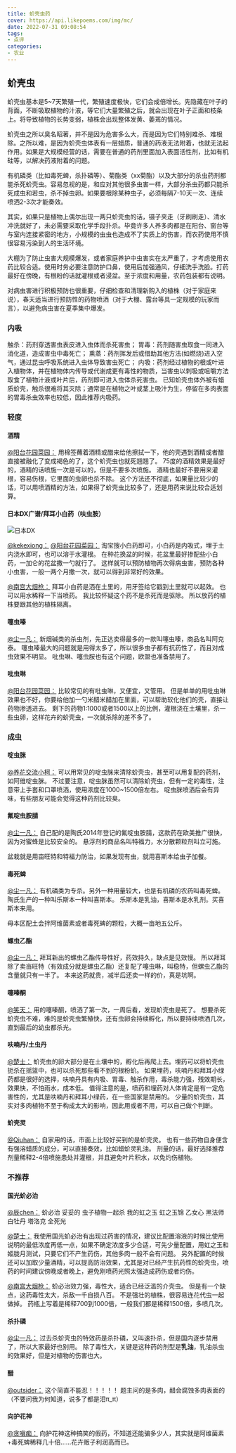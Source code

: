 ```yaml
---
title: 蚧壳虫药
cover: https://api.likepoems.com/img/mc/
date: 2022-07-31 09:08:54
tags:
- 点评
categories:
- 农业
---
```

<!--more-->

## 蚧壳虫

蚧壳虫基本是5~7天繁殖一代，繁殖速度极快，它们会成倍增长。先隐藏在叶子的背面，不断吸取植物的汁液，等它们大量繁殖之后，就会出现在叶子正面和枝条上。将导致植物的长势变弱，植株会出现整体发黄、萎蔫的情况。

蚧壳虫之所以臭名昭著，并不是因为危害多么大，而是因为它们特别难杀、难根除。之所以难，是因为蚧壳虫体表有一层蜡质，普通的药液无法附着，也就无法起作用。如果是大规模经营的话，需要在普通的药剂里面加入表面活性剂，比如有机硅等，以解决药液附着的问题。

有机磷类（比如毒死蜱，杀扑磷等）、菊酯类（xx菊酯）以及大部分的杀虫药剂都能杀死蚧壳虫。容易忽视的是，和应对其他很多虫害一样，大部分杀虫药都只能杀死成虫和若虫，杀不掉虫卵。如果要根除某种虫子，必须每隔7-10天一次、连续喷洒2-3次才能奏效。

其实，如果只是植物上偶尔出现一两只蚧壳虫的话，镊子夹走（牙刷刷走）、清水冲洗就好了，未必需要采取化学手段扑杀。毕竟许多人养多肉都是在阳台、窗台等与室内连接紧密的地方，小规模的虫虫也造成不了实质上的伤害，而农药使用不慎很容易污染到人的生活环境。

大棚为了防止虫害大规模爆发，或者家庭养护中虫害实在太严重了，才考虑使用农药比较合适。使用时务必要注意防护口鼻，使用后加强通风，仔细洗手洗脸。打药最好在傍晚，有根粉的话就灌根或者浸盆。至于浓度和用量，农药包装都有说明。

对病虫害进行积极预防也很重要，仔细检查和清理新购入的植株（对于家庭来说），春天适当进行预防性的药物喷洒（对于大棚、露台等具一定规模的玩家而言），以避免病虫害在夏季集中爆发。

### 内吸

触杀：药剂穿透害虫表皮进入虫体而杀死害虫；
胃毒：药剂随害虫取食一同进入消化道，造成害虫中毒死亡；
熏蒸：药剂挥发后或借助其他方法(如燃烧)进入空气，通过昆虫呼吸系统进入虫体导致害虫死亡；
内吸：药剂经过植物的根或叶进入植物体，并在植物体内传导或代谢成更有毒性的物质，当害虫以刺吸或咀嚼方法取食了植物汁液或叶片后，药剂即可进入虫体杀死害虫。
已知蚧壳虫体外被有蜡质蚧壳，触杀很难将其灭除；通常是在植物之叶或茎上吸汁为生，停留在多肉表面的胃毒杀虫效率也较低，因此推荐内吸药。

### 轻度

#### 酒精

[@阳台花园菜园：](https://zhuanlan.zhihu.com/p/379428135)
用棉签蘸着酒精或醋来给他擦拭一下，他的壳遇到酒精或者醋直接被融化了变成褐色的了，这个蚧壳虫也就死翘翘了。
75度的酒精效果是最好的，酒精的话喷施一次是可以的，但是不要多次喷施。
酒精也最好不要用来灌根，容易伤根，它里面的虫卵也杀不除。
这个方法还不彻底，如果量比较少的话，可以用喷酒精的方法，如果得了蚧壳虫比较多了，还是用药来说比较合适划算。

#### 日本DX广谱/拜耳小白药（呋虫胺）

![日本DX](https://pica.zhimg.com/9ded9246aa613e1311f4d89cc59168c7_r.jpg?source=1940ef5c)

[@kekexiong：](https://www.zhihu.com/question/28889605/answer/2342309207)
[@阳台花园菜园：](https://zhuanlan.zhihu.com/p/379428135)
淘宝搜小白药即可，小白药是内吸式，埋于土内浇水即可，也可以溶于水灌根。
在种花换盆的时候，花盆里最好掺配些小白药，一加仑的花盆撒一勺就行了。
这样就可以预防植物再次得病虫害，预防各种小虫害，一般一两个月撒一次，就可以得到非常好的效果。

[@南宫大烟枪：](https://www.zhihu.com/question/35148539/answer/62356763)
拜耳小白药是洒在土里的，用牙签给它戳到土里就可以起效。
也可以用水稀释一下当喷药。
我比较怀疑这个药不是杀死而是驱除。
所以放药的植株要跟其他的植株隔离。

#### 噻虫嗪

[@尘一凡：](https://www.zhihu.com/question/28889605/answer/42573193)
新烟碱类的杀虫剂，先正达卖得最多的一款叫噻虫嗪，商品名叫阿克泰。
噻虫嗪最大的问题就是用得太多了，所以很多虫子都有抗药性了，而且对成虫效果不明显。
吡虫啉、噻虫胺也有这个问题，欧盟也准备禁用了。

#### 吡虫啉

[@阳台花园菜园：](https://zhuanlan.zhihu.com/p/379428135)
比较常见的有吡虫啉，又便宜，又管用。
但是单单的用吡虫啉效果也不好，你要给他加一勺米醋米醋加在里面，可以帮助软化他们的壳，直接让药物渗透进去。
剩下的药物1:1000或者1500以上的比例，灌根浇在土壤里，杀一些虫卵，这样花卉的蚧壳虫，一次就杀除的差不多了。

### 成虫

#### 啶虫脒
[@养花交流小柯：](https://zhuanlan.zhihu.com/p/390095454)
可以用常见的啶虫脒来清除蚧壳虫，甚至可以用复配的药剂，如阿维啶虫脒。
不过要注意，啶虫脒虽然可以清除蚧壳虫，但有一定的毒性，注意带上手套和口罩喷洒，使用浓度在1000~1500倍左右。
啶虫脒喷洒后会有异味，有些朋友可能会觉得这种药剂比较臭。

#### 氟啶虫胺腈

[@尘一凡：](https://www.zhihu.com/question/28889605/answer/42573193)
自己配的是陶氏2014年登记的氟啶虫胺腈，这款药在欧美推广很快，因为对蜜蜂是比较安全的。
悬浮剂的商品名叫特福力，水分散颗粒剂叫立可施。

盆栽就是用亩旺特和特福力防治，如果发现有虫，就用喜斯本给虫子加餐。

#### 毒死蜱

[@尘一凡：](https://www.zhihu.com/question/28889605/answer/42573193)
有机磷类为专杀。另外一种用量较大，也是有机磷的农药叫毒死蜱。
陶氏生产的一种叫乐斯本一种叫喜斯本。
乐斯本是乳油，喜斯本是水乳剂。买喜斯本来用。

母本区配土会拌阿维菌素或者毒死蜱的颗粒，大概一亩地五公斤。

#### 螺虫乙酯

[@尘一凡：](https://www.zhihu.com/question/28889605/answer/42573193)
拜耳新出的螺虫乙酯传导性好，药效持久，缺点是见效慢。
所以拜耳除了卖亩旺特（有效成分就是螺虫乙酯）还复配了噻虫啉，叫稳特，但螺虫乙酯的含量就只有一半了。
本来这药就贵，减半后还卖一样的价，真是坑啊。

#### 噻嗪酮

[@笑天：](https://www.zhihu.com/question/28889605/answer/2327827493)
用的噻嗪酮，喷洒了第一次，一周后看，发现蚧壳虫是死了。
想要杀死蚧壳虫不难，难的是蚧壳虫繁殖快，还有虫卵会持续孵化，所以要持续喷洒几次，直到最后的幼虫都杀光。

#### 呋喃丹/土虫丹

[@楚士：](https://www.zhihu.com/question/35148539/answer/69718675)
蚧壳虫的卵大部分是在土壤中的，孵化后再爬上去。埋药可以将蚧壳虫扼杀在摇篮中，也可以杀死那些看不到的根粉蚧。
如果埋药，呋喃丹和拜耳小绿药都是很好的选择，呋喃丹具有内吸、胃毒、触杀作用，毒杀能力强，残效期长，效果快，不怕雨水，成本低。
值得注意的是，喷药和埋药对人体肯定是有一定危害性的，尤其是呋喃丹和拜耳小绿药，在一些国家是禁用的。
少量的蚧壳虫，其实对多肉植物不至于构成太大的影响，因此用或者不用，可以自己做个判断。

#### 蚧壳灵

[@Qiuhan：](https://www.zhihu.com/question/28889605/answer/42454815)
自家用的话，市面上比较好买到的是蚧壳灵。
也有一些药物自身便含有强溶蜡质的成分，可以直接奏效，比如蜡蚧灵乳油。
剂量的话，最好选择推荐剂量稀释2-4倍喷施患处并灌根，并且避免叶片积水，以免灼伤植物。

### 不推荐

#### 国光蚧必治

[@辰chen：](https://www.zhihu.com/question/28889605/answer/42493350)
蚧必治 妥妥的 虫子植物一起杀
我的虹之玉 虹之玉锦 乙女心 黑法师 白牡丹 塔洛克 全死光

[@楚士：](https://www.zhihu.com/question/35148539/answer/69718675)
我使用国光蚧必治有出现过药害的情况，建议比配置溶液的时候比使用说明的最低浓度再低一点，如果不确定浓度多少合适，可先少量配置，用虹之玉和姬胧月测试，只要它们不产生药伤，其他多肉一般不会有问题。
另外配置的时候还可以加取少量酒精，可以提高防治效果，尤其是对已经产生抗药性的蚧壳虫，喷药的时间建议傍晚或者晚上，避免刚喷药光照太强造成药伤或者灼伤。

[@南宫大烟枪：](https://www.zhihu.com/question/35148539/answer/62356763)
蚧必治效力强，毒性大，适合已经泛滥的介壳虫。
但是有一个缺点，这药毒性太大，杀敌一千自损八百。
不是强壮的植株，很容易连花代虫一起做掉。
药瓶上写着是稀释700到1000倍，一般我们都是稀释1500倍，多喷几次。

#### 杀扑磷

[@尘一凡：](https://www.zhihu.com/question/28889605/answer/42573193)
过去杀蚧壳虫的特效药是杀扑磷，又叫速扑杀，但是国内逐步禁用了，所以大家最好也别用。
除了毒性大，关键是这种药的剂型是**乳油**，乳油杀虫的效果好，但是对植物的伤害也大。

#### 醋

[@outsider：](https://www.zhihu.com/question/35148539/answer/80582521)
这个简直不能忍！！！！！
题主问的是多肉，醋会腐蚀多肉表面的（不要问我为何知道，说多了都是泪π_π）

#### 向护花神

[@贪嗔痴：](https://www.zhihu.com/question/28889605/answer/94560061)
向护花神这种搞笑的假药，不知道还能骗多少人，其实就是阿维菌素+毒死蜱稀释几十倍……花卉贩子利润高而已。

